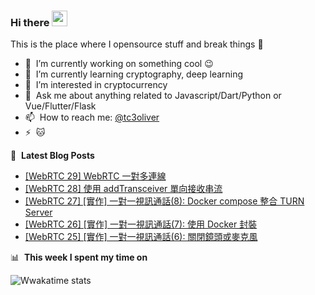 ### Hi there <a href="https://17coding.online/"><img src="https://media.giphy.com/media/hvRJCLFzcasrR4ia7z/giphy.gif" width="25px"></a>
This is the place where I opensource stuff and break things :rofl:

- 🔭 &nbsp;I’m currently working on something cool :wink:
- 🌱 &nbsp;I’m currently learning cryptography, deep learning
- 👀 &nbsp;I’m interested in cryptocurrency
- 💬 &nbsp;Ask me about anything related to Javascript/Dart/Python or Vue/Flutter/Flask
- 📫 &nbsp;How to reach me: [@tc3oliver](https://twitter.com/Tc3Oliver)
- ⚡ &nbsp;:cat:

📕 &nbsp;**Latest Blog Posts**
<!-- BLOG-POST-LIST:START -->
- [[WebRTC 29] WebRTC 一對多連線](https://17coding.online/archives/151?utm_source=rss&utm_medium=rss&utm_campaign=webrtc-29-webrtc-%25e4%25b8%2580%25e5%25b0%258d%25e5%25a4%259a%25e9%2580%25a3%25e7%25b7%259a)
- [[WebRTC 28] 使用 addTransceiver 單向接收串流](https://17coding.online/archives/149?utm_source=rss&utm_medium=rss&utm_campaign=webrtc-28-%25e4%25bd%25bf%25e7%2594%25a8-addtransceiver-%25e5%2596%25ae%25e5%2590%2591%25e6%258e%25a5%25e6%2594%25b6%25e4%25b8%25b2%25e6%25b5%2581)
- [[WebRTC 27] [實作] 一對一視訊通話&lpar;8&rpar;: Docker compose 整合 TURN Server](https://17coding.online/archives/147?utm_source=rss&utm_medium=rss&utm_campaign=webrtc-27-%25e5%25af%25a6%25e4%25bd%259c-%25e4%25b8%2580%25e5%25b0%258d%25e4%25b8%2580%25e8%25a6%2596%25e8%25a8%258a%25e9%2580%259a%25e8%25a9%25b18-docker-compose-%25e6%2595%25b4%25e5%2590%2588-turn-server)
- [[WebRTC 26] [實作] 一對一視訊通話&lpar;7&rpar;: 使用 Docker 封裝](https://17coding.online/archives/145?utm_source=rss&utm_medium=rss&utm_campaign=webrtc-26-%25e5%25af%25a6%25e4%25bd%259c-%25e4%25b8%2580%25e5%25b0%258d%25e4%25b8%2580%25e8%25a6%2596%25e8%25a8%258a%25e9%2580%259a%25e8%25a9%25b17-%25e4%25bd%25bf%25e7%2594%25a8-docker-%25e5%25b0%2581%25e8%25a3%259d)
- [[WebRTC 25] [實作] 一對一視訊通話&lpar;6&rpar;: 關閉鏡頭或麥克風](https://17coding.online/archives/143?utm_source=rss&utm_medium=rss&utm_campaign=webrtc-25-%25e5%25af%25a6%25e4%25bd%259c-%25e4%25b8%2580%25e5%25b0%258d%25e4%25b8%2580%25e8%25a6%2596%25e8%25a8%258a%25e9%2580%259a%25e8%25a9%25b16-%25e9%2597%259c%25e9%2596%2589%25e9%258f%25a1%25e9%25a0%25ad%25e6%2588%2596%25e9%25ba%25a5%25e5%2585%258b%25e9%25a2%25a8)
<!-- BLOG-POST-LIST:END -->



📊 &nbsp;**This week I spent my time on**


![Wwakatime stats](https://github-readme-stats-taupe-two.vercel.app/api/wakatime?username=tc3oliver&hide_title=true&hide_border=true&langs_count=5&bg_color=00000000&text_color=777)

